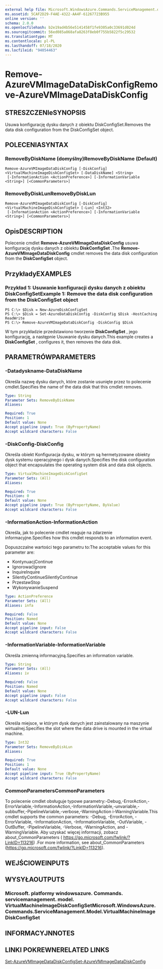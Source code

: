 ```yaml
---
external help file: Microsoft.WindowsAzure.Commands.ServiceManagement.dll-Help.xml
ms.assetid: 5CAF2D29-F4AE-4322-AA4F-61267723B955
online version: ''
schema: 2.0.0
ms.openlocfilehash: b2e19ad4b56e5141458f1fe9305a0c33691d024d
ms.sourcegitcommit: 56ed085a868afa8263f8eb0f755b5822f5c29532
ms.translationtype: MT
ms.contentlocale: pl-PL
ms.lasthandoff: 07/18/2020
ms.locfileid: "94054463"
---
```

# <span data-ttu-id="afb07-101">Remove-AzureVMImageDataDiskConfig</span><span class="sxs-lookup"><span data-stu-id="afb07-101">Remove-AzureVMImageDataDiskConfig</span></span>

## <span data-ttu-id="afb07-102">STRESZCZENIe</span><span class="sxs-lookup"><span data-stu-id="afb07-102">SYNOPSIS</span></span>
<span data-ttu-id="afb07-103">Usuwa konfigurację dysku danych z obiektu DiskConfigSet.</span><span class="sxs-lookup"><span data-stu-id="afb07-103">Removes the data disk configuration from the DiskConfigSet object.</span></span>

## <span data-ttu-id="afb07-104">POLECENIA</span><span class="sxs-lookup"><span data-stu-id="afb07-104">SYNTAX</span></span>

### <span data-ttu-id="afb07-105">RemoveByDiskName (domyślny)</span><span class="sxs-lookup"><span data-stu-id="afb07-105">RemoveByDiskName (Default)</span></span>
```
Remove-AzureVMImageDataDiskConfig [-DiskConfig] <VirtualMachineImageDiskConfigSet> [-DataDiskName] <String>
 [-InformationAction <ActionPreference>] [-InformationVariable <String>] [<CommonParameters>]
```

### <span data-ttu-id="afb07-106">RemoveByDiskLun</span><span class="sxs-lookup"><span data-stu-id="afb07-106">RemoveByDiskLun</span></span>
```
Remove-AzureVMImageDataDiskConfig [-DiskConfig] <VirtualMachineImageDiskConfigSet> [-Lun] <Int32>
 [-InformationAction <ActionPreference>] [-InformationVariable <String>] [<CommonParameters>]
```

## <span data-ttu-id="afb07-107">Opis</span><span class="sxs-lookup"><span data-stu-id="afb07-107">DESCRIPTION</span></span>
<span data-ttu-id="afb07-108">Polecenie cmdlet **Remove-AzureVMImageDataDiskConfig** usuwa konfigurację dysku danych z obiektu **DiskConfigSet** .</span><span class="sxs-lookup"><span data-stu-id="afb07-108">The **Remove-AzureVMImageDataDiskConfig** cmdlet removes the data disk configuration from the **DiskConfigSet** object.</span></span>

## <span data-ttu-id="afb07-109">Przykłady</span><span class="sxs-lookup"><span data-stu-id="afb07-109">EXAMPLES</span></span>

### <span data-ttu-id="afb07-110">Przykład 1: Usuwanie konfiguracji dysku danych z obiektu DiskConfigSet</span><span class="sxs-lookup"><span data-stu-id="afb07-110">Example 1: Remove the data disk configuration from the DiskConfigSet object</span></span>
```
PS C:\> $Disk = New-AzureDiskConfigSet
PS C:\> $Disk = Set-AzureDataDiskConfig -DiskConfig $Disk -HostCaching ReadWrite
PS C:\> Remove-AzureVMImageDataDiskConfig -DiskConfig $Disk
```

<span data-ttu-id="afb07-111">W tym przykładzie przedstawiono tworzenie **DiskConfigSet** , jego konfigurację, a następnie Usuwanie dysku danych.</span><span class="sxs-lookup"><span data-stu-id="afb07-111">This example creates a **DiskConfigSet** , configures it, then removes the data disk.</span></span>

## <span data-ttu-id="afb07-112">PARAMETRÓW</span><span class="sxs-lookup"><span data-stu-id="afb07-112">PARAMETERS</span></span>

### <span data-ttu-id="afb07-113">-Datadyskname</span><span class="sxs-lookup"><span data-stu-id="afb07-113">-DataDiskName</span></span>
<span data-ttu-id="afb07-114">Określa nazwę dysku danych, które zostanie usunięte przez to polecenie cmdlet.</span><span class="sxs-lookup"><span data-stu-id="afb07-114">Specifies the name of the data disk that this cmdlet removes.</span></span>

```yaml
Type: String
Parameter Sets: RemoveByDiskName
Aliases: 

Required: True
Position: 1
Default value: None
Accept pipeline input: True (ByPropertyName)
Accept wildcard characters: False
```

### <span data-ttu-id="afb07-115">-DiskConfig</span><span class="sxs-lookup"><span data-stu-id="afb07-115">-DiskConfig</span></span>
<span data-ttu-id="afb07-116">Określa obiekt Konfiguracja dysku, w którym są hermetyzowane obiekty dysk systemu operacyjnego i dysk danych.</span><span class="sxs-lookup"><span data-stu-id="afb07-116">Specifies the disk configuration object that encapsulates the operating system disk and data disk objects.</span></span>

```yaml
Type: VirtualMachineImageDiskConfigSet
Parameter Sets: (All)
Aliases: 

Required: True
Position: 0
Default value: None
Accept pipeline input: True (ByPropertyName, ByValue)
Accept wildcard characters: False
```

### <span data-ttu-id="afb07-117">-InformationAction</span><span class="sxs-lookup"><span data-stu-id="afb07-117">-InformationAction</span></span>
<span data-ttu-id="afb07-118">Określa, jak to polecenie cmdlet reaguje na zdarzenie informacyjne.</span><span class="sxs-lookup"><span data-stu-id="afb07-118">Specifies how this cmdlet responds to an information event.</span></span>

<span data-ttu-id="afb07-119">Dopuszczalne wartości tego parametru to:</span><span class="sxs-lookup"><span data-stu-id="afb07-119">The acceptable values for this parameter are:</span></span>

- <span data-ttu-id="afb07-120">Kontynuacj</span><span class="sxs-lookup"><span data-stu-id="afb07-120">Continue</span></span>
- <span data-ttu-id="afb07-121">Ignorować</span><span class="sxs-lookup"><span data-stu-id="afb07-121">Ignore</span></span>
- <span data-ttu-id="afb07-122">Inquire</span><span class="sxs-lookup"><span data-stu-id="afb07-122">Inquire</span></span>
- <span data-ttu-id="afb07-123">SilentlyContinue</span><span class="sxs-lookup"><span data-stu-id="afb07-123">SilentlyContinue</span></span>
- <span data-ttu-id="afb07-124">Przestaw</span><span class="sxs-lookup"><span data-stu-id="afb07-124">Stop</span></span>
- <span data-ttu-id="afb07-125">Wykonywanie</span><span class="sxs-lookup"><span data-stu-id="afb07-125">Suspend</span></span>

```yaml
Type: ActionPreference
Parameter Sets: (All)
Aliases: infa

Required: False
Position: Named
Default value: None
Accept pipeline input: False
Accept wildcard characters: False
```

### <span data-ttu-id="afb07-126">-InformationVariable</span><span class="sxs-lookup"><span data-stu-id="afb07-126">-InformationVariable</span></span>
<span data-ttu-id="afb07-127">Określa zmienną informacyjną.</span><span class="sxs-lookup"><span data-stu-id="afb07-127">Specifies an information variable.</span></span>

```yaml
Type: String
Parameter Sets: (All)
Aliases: iv

Required: False
Position: Named
Default value: None
Accept pipeline input: False
Accept wildcard characters: False
```

### <span data-ttu-id="afb07-128">-LUN</span><span class="sxs-lookup"><span data-stu-id="afb07-128">-Lun</span></span>
<span data-ttu-id="afb07-129">Określa miejsce, w którym dysk danych jest zainstalowany na maszynie wirtualnej.</span><span class="sxs-lookup"><span data-stu-id="afb07-129">Specifies the slot where the data drive is mounted in the virtual machine.</span></span>

```yaml
Type: Int32
Parameter Sets: RemoveByDiskLun
Aliases: 

Required: True
Position: 1
Default value: None
Accept pipeline input: True (ByPropertyName)
Accept wildcard characters: False
```

### <span data-ttu-id="afb07-130">CommonParameters</span><span class="sxs-lookup"><span data-stu-id="afb07-130">CommonParameters</span></span>
<span data-ttu-id="afb07-131">To polecenie cmdlet obsługuje typowe parametry:-Debug,-ErrorAction,-ErrorVariable,-InformationAction,-InformationVariable,-unvariable,-subbuffer,-PipelineVariable,-verbose,-WarningAction i-WarningVariable.</span><span class="sxs-lookup"><span data-stu-id="afb07-131">This cmdlet supports the common parameters: -Debug, -ErrorAction, -ErrorVariable, -InformationAction, -InformationVariable, -OutVariable, -OutBuffer, -PipelineVariable, -Verbose, -WarningAction, and -WarningVariable.</span></span> <span data-ttu-id="afb07-132">Aby uzyskać więcej informacji, zobacz about_CommonParameters ( https://go.microsoft.com/fwlink/?LinkID=113216) .</span><span class="sxs-lookup"><span data-stu-id="afb07-132">For more information, see about_CommonParameters (https://go.microsoft.com/fwlink/?LinkID=113216).</span></span>

## <span data-ttu-id="afb07-133">WEJŚCIOWE</span><span class="sxs-lookup"><span data-stu-id="afb07-133">INPUTS</span></span>

## <span data-ttu-id="afb07-134">WYSYŁA</span><span class="sxs-lookup"><span data-stu-id="afb07-134">OUTPUTS</span></span>

### <span data-ttu-id="afb07-135">Microsoft. platformy windowsazure. Commands. servicemanagement. model. VirtualMachineImageDiskConfigSet</span><span class="sxs-lookup"><span data-stu-id="afb07-135">Microsoft.WindowsAzure.Commands.ServiceManagement.Model.VirtualMachineImageDiskConfigSet</span></span>

## <span data-ttu-id="afb07-136">INFORMACYJN</span><span class="sxs-lookup"><span data-stu-id="afb07-136">NOTES</span></span>

## <span data-ttu-id="afb07-137">LINKI POKREWNE</span><span class="sxs-lookup"><span data-stu-id="afb07-137">RELATED LINKS</span></span>

[<span data-ttu-id="afb07-138">Set-AzureVMImageDataDiskConfig</span><span class="sxs-lookup"><span data-stu-id="afb07-138">Set-AzureVMImageDataDiskConfig</span></span>](./Set-AzureVMImageDataDiskConfig.md)


